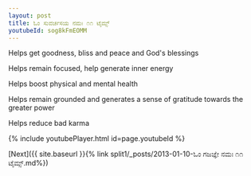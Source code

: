 ```yaml
---
layout: post
title: ಓಂ ಸುವರ್ಚಸಯ ನಮಃ ೧೧ ಟೈಮ್ಸ್
youtubeId: sog8kFmEOMM
---
```

 
 
Helps get goodness, bliss and peace and God's blessings
 
Helps remain focused, help generate inner energy 
 
Helps boost physical and mental health 
 
Helps remain grounded and generates a sense of gratitude towards the greater power 
 
Helps reduce bad karma
 
 
 
 


{% include youtubePlayer.html id=page.youtubeId %}
 
[Next]({{ site.baseurl }}{% link  split1/_posts/2013-01-10-ಓಂ ಗಜಜ್ಞೇ ನಮಃ ೧೧ ಟೈಮ್ಸ್.md%})
 
